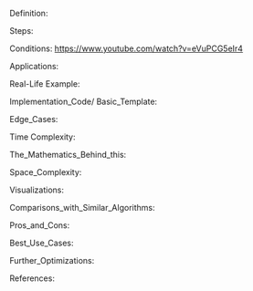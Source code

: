 Definition:

Steps:

Conditions: https://www.youtube.com/watch?v=eVuPCG5eIr4

Applications:

Real-Life Example:

Implementation_Code/ Basic_Template:

Edge_Cases:

Time Complexity: 

The_Mathematics_Behind_this:

Space_Complexity:

Visualizations:

Comparisons_with_Similar_Algorithms:

Pros_and_Cons:

Best_Use_Cases:

Further_Optimizations:

References:
